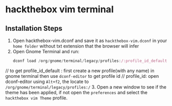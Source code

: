 # hackthebox vim terminal

## Installation Steps
1. Open hackthebox-vim.dconf and save it as `hackthebox-vim.dconf` in your `home folder` without txt extension that the browser will infer 
2. Open Gnome Terminal and run:
    ```js
    dconf load /org/gnome/terminal/legacy/profiles:/:profile_id_default/ < hackthebox-vim.dconf
    ```

// to get profile_id_default : first create a new profile(with any name) in gnome terminal then use `dconf-editor` to get profile id
// profile_id: open dconf-editor using `Alt+f2`, the locate to `/org/gnome/terminal/legacy/profiles:/` 
3. Open a new window to see if the theme has been applied, if not open the `preferences` and select the `hackthebox vim Theme` profile.
